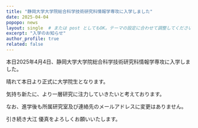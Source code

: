 ```yaml
---
title: "静岡大学大学院総合科学技術研究科情報学専攻に入学しました"
date: 2025-04-04
popopo: news
layout: single  # または post としてもOK。テーマの設定に合わせて調整してください。
excerpt: "入学のお知らせ"
author_profile: true
related: false
---
```


本日2025年4月4日、静岡大学大学院総合科学技術研究科情報学専攻に入学しました。

晴れて本日より正式に大学院生となります。

気持ち新たに、より一層研究に注力していきたいと考えております。

なお、進学後も所属研究室及び連絡先のメールアドレスに変更はありません。

引き続き大江 優真をよろしくお願いいたします。